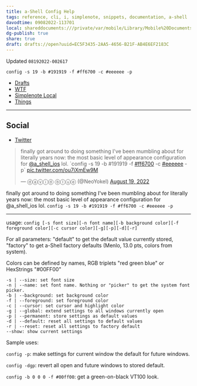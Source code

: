 ```yaml
---
title: a-Shell Config Help
tags: reference, cli, i, simplenote, snippets, documentation, a-shell
davodtime: 09082022-113701
local: shareddocuments:///private/var/mobile/Library/Mobile%20Documents/iCloud~md~obsidian/Documents/OBSHIDDIAN/drafts/EC5F3435-2AA5-4656-B21F-AB4E6EF2183C.md
dg-publish: true
share: true
draft: drafts://open?uuid=EC5F3435-2AA5-4656-B21F-AB4E6EF2183C
---
```

Updated `08192022-002617`

`config -s 19 -b #191919 -f #ff6700 -c #eeeeee -p`

- [Drafts](drafts://open?uuid=CAABBB06-186C-437D-BC30-65844BDBEC2B)
- [WTF](https://davidblue.wtf/drafts/CAABBB06-186C-437D-BC30-65844BDBEC2B.html)
- [Simplenote Local](simplenote://note/0574f021f4924838b5d79f891fbe9622)
- [Things](things:///show?id=KhsXEwyxkhNkd42EsE79HG)

---

## Social

- [Twitter](https://twitter.com/NeoYokel/status/1560489530607763457)

<blockquote class="twitter-tweet"><p lang="en" dir="ltr">finally got around to doing something I&#39;ve been mumbling about for literally years now: the most basic level of appearance configuration for <a href="https://twitter.com/a_Shell_iOS?ref_src=twsrc%5Etfw">@a_shell_ios</a> lol. `config -s 19 -b #191919 -f <a href="https://twitter.com/hashtag/ff6700?src=hash&amp;ref_src=twsrc%5Etfw">#ff6700</a> -c <a href="https://twitter.com/hashtag/eeeeee?src=hash&amp;ref_src=twsrc%5Etfw">#eeeeee</a> -p` <a href="https://t.co/ou7iXmEw9M">pic.twitter.com/ou7iXmEw9M</a></p>&mdash; ⓓⓐⓥⓘⓓ ⓑⓛⓤⓔ (@NeoYokel) <a href="https://twitter.com/NeoYokel/status/1560489530607763457?ref_src=twsrc%5Etfw">August 19, 2022</a></blockquote> <script async src="https://platform.twitter.com/widgets.js" charset="utf-8"></script>

finally got around to doing something I've been mumbling about for literally years now: the most basic level of appearance configuration for @a_shell_ios lol. `config -s 19 -b #191919 -f #ff6700 -c #eeeeee -p`

---

usage: `config [-s font size][-n font name][-b background color][-f foreground color][-c cursor color][-g][-p][-d][-r]`

For all parameters: "default" to get the default value currently stored, "factory" to get a-Shell factory defaults (Menlo, 13.0 pts, colors from system).

Colors can be defined by names, RGB triplets "red green blue" or HexStrings "#00FF00"


```
-s | --size: set font size
-n | --name: set font name. Nothing or "picker" to get the system font picker.
-b | --background: set background color
-f | --foreground: set foreground color
-c | --cursor: set cursor and highlight color
-g | --global: extend settings to all windows currently open
-p | --permanent: store settings as default values
-d | --default: reset all settings to default values
-r | --reset: reset all settings to factory default
--show: show current settings
```


Sample uses:

`config -p`: make settings for current window the default for future windows.

`config -dgp`: revert all open and future windows to stored default.

`config -b 0 0 0 -f #00ff00`: get a green-on-black VT100 look.